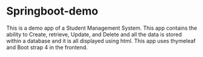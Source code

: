 # Springboot-demo
This is a demo app of a Student Management System. This app contains the ability to Create, retrieve, Update, and Delete and all the data is stored within a database and it is all displayed using html. This app uses thymeleaf and Boot strap 4 in the frontend.
